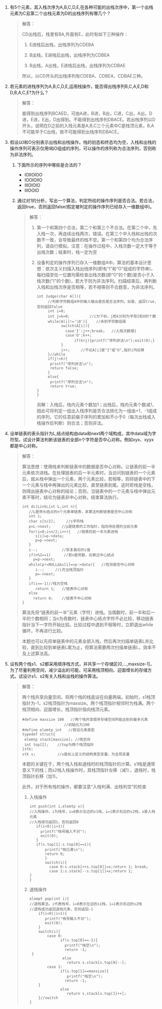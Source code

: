 1. 有5个元素，其入栈次序为A,B,C,D,E,在各种可能的出栈次序中，第一个出栈元素为C且第二个出栈元素为D的出栈序列有哪几个？

   > 解答：
   >
   > CD出栈后，栈里有BA,外面有E，此时有如下三种操作：
   >
   > 1. E进栈后出栈，出栈序列为CDEBA
   >
   > 2. B出栈，E进栈后出栈，出栈序列为CDBEA
   >
   > 3. B出栈，A出栈，E进栈后出栈，出栈序列为CDBAE
   >
   > 所以，以CD开头的出栈序列有CDEBA、CDBEA、CDBAE三种。

2. 若元素的进栈序列为A,B,C,D,E,运用栈操作，能否得出栈序列B,C,A,E,D和D,B,A,C,E?为什么？

   > 解答：
   >
   > 能得到出栈序列BCAED，可由A进，B进，B出，C进，C出，A出，D进，E进，E出，D出得到。不能得到出栈序列DBACE。若出栈序列以D开头，说明在D之前的入栈元素是A,B,C三个元素中C是栈顶元素，B,A不可能早于C出栈，故不可能得到出栈序列DBACE。

3. 假设以I和O分别表示出栈和出栈操作。栈的初态和终态均为空，入栈和出栈的操作序列可表示仅用I和O组成的序列，可以操作的序列称为合法序列，否则称为非法序列。
   1. 下面所示的序列中哪些是合法的？
      - IOIIOIOO
      - IOOIOIIO
      - IIIOIOIO
      - IIIOOIO
      
   2. 通过对1的分析，写出一个算法，判定所给的操作序列是否合法。若合法，返回true，否则返回false(假定被判定的操作序列已经存入一维数组中)。
   
      > 解答：
      >
      > 1. 第一个和第四个合法，第二个和第三个不合法。在第二个中，先入栈一次，再连续出栈两次，错误。在第三个中入栈和出栈的次数不一致，会导致最终的栈不空。第一个和第四个均为合法序列，请自行模拟。注意：在操作过程中，入栈次数一定大于等于出栈次数；结束时，栈一定为空
      >
      > 2. 设备判定的操作序列已存入一维数组A中。算法的基本设计思想：依次主义扫描入栈出栈序列(即有“I”和“O”组成的字符串)，每扫描至任一位置均需检查出栈次数(即“O”的个数)是否小于入栈次数("I"的个数)，若大于则为非法序列。扫描结束后，再判断入栈和出栈次序是否相等，若不相等则不合题意，为非法序列。
      >
      >    ```
      >    int Judge(char A[]){
      >         //判断字符数组A中的输入输出是否是合法序列。如是，返回true,否则返回false
      >         int i=0;
      >         int j=k=0;         //i为下标，j和k分别为字母I和O的个数
      >         while(A[i]!='\0'){    //未到字符数组尾
      >               switch(A[i]){
      >                 case'I':j++;break;   //入栈次数增1
      >                 case'O':k++;
      >                     if(k>j){printf("序列非法\n");exit(0);}
      >               }
      >               i++;     //不论A[i]是"I"或"O",指针i均后移
      >         }//while 
      >         if(j!=k){
      >          printf("序列非法\n");
      >          return false;
      >         }
      >         else{
      >          printf("序列合法\n");
      >          return true;
      >    }
      >    }
      >    ```
      >
      >    另解：入栈后，栈内元素个数加1；出栈后，栈内元素个数减1，因此可将判定一组出入栈序列是否合法转化为一组由+1、-1组成的序列，它的任意前缀子序列的累加和不小于0（每次出栈或入栈操作后判断）则合法；否则非法。

4. 设单链表的表头指针为L,结点结构由data和next两个域构成，其中data域为字符型。试设计算法判断该链表的全部n个字符是否中心对称。例如xyx、xyyx都是中心对称。

   > 解答：
   >
   > 算法思想：使用栈来判断链表中的数据是否中心对称。让链表的前一半元素依次进栈。在处理链表的后一半元素时，当访问到链表的一个元素后，就从栈中弹出一个元素，两个元素比较，若相等，则将链表中的下一个元素与栈中再弹出的元素比较，直至链表到尾。这时若栈是空栈，则得出链表中心对称的结论；否则，当链表中的一个元素与栈中弹出元素不等时，结论为链表非中心对称，结束算法执行。
   >
   > ```
   > int dc(LinkList L,int n){
   >    //L是带头结点的n个元素单链表，本算法判断链表是否中心对称
   >    int i;
   >    char s[n/2];     //s字符栈
   >    p=L->next;     //p是链表的工作指针，指向待处理的当前元素
   >    for(i=0;i<n/2;i++){   //链表的前一半元素进栈
   >       s[i]=p->data;
   >       p=p->next;
   >    }
   >    i--;           //恢复最后的i值
   >    if(n%2==1)      //若n是奇数，后移过中心结点
   >      p=p->next;
   >    while(p!=NULL&&s[i]==p->data){   //检测是否中心对称
   >       i--;     //i充当栈顶指针
   >       p=->next;
   >    }
   >    if(i==-1)//栈为空栈
   >       return 1;   //链表中心对称
   >    else
   >      return 0;    //链表不中心对称
   > }
   > ```
   >
   > 算法先将“链表的前一半”元素（字符）进栈。当偶数时，前一半和后一半的个数相同；当n为奇数时，链表中心结点字符不必比较，移动链表指针当下一字符开始比较。比较过程中遇到不相等时，立即退出while循环，不再进行比较。
   >
   > 本题也可以先将单链表中的元素全部入栈，然后再次扫描单链表L并比较，直到比较到单链表L尾为止，但算法需要两次扫描单链表L，效率不及上述算法高。

5. 设有两个栈s1、s2都采用顺序栈方式，并共享一个存储区[0,...,maxsize-1]，为了尽量利用空间，减少溢出的可能，可采用栈顶相向、迎面增长的存储方式。试设计s1、s2有关入栈和出栈的操作算法。

   > 解答：
   >
   > 两个栈共享向量空间，将两个栈的栈底设在向量两端，初始时，s1栈顶指针为-1，s2栈顶指针为maxsize。两个栈顶指针相邻时为栈满。两个栈顶相向、迎面增长，栈顶指针指向栈顶元素。
   >
   > ```
   > #define maxsize 100   //两个栈共享顺序存储空间所能达到的最多元素
   >                    //初始化为100
   > #define elemtp int   //假设元素类型
   > typedef struct{
   >  elemtp stack[maxsize]; //栈空间
   >  int top[2];    //top为两个栈顶指针
   > }stk;
   > stk s;          //s是如上定义的结构类型变量，为全局变量
   > ```
   >
   > 本题的关键在于，两个栈入栈和退栈时的栈顶指针的计算。s1栈是通常意义下的栈；而s2栈入栈操作时，其栈顶指针左移（减1），退栈时，栈顶指针右移（加1)。
   >
   > 此外，对于所有栈的操作，都要注意“入栈判满、出栈判空”的检查
   >
   > 1. 入栈操作
   >
   >    ```
   >    int push(int i,elemtp x){
   >    //入栈操作。i为栈号，i=0表示左边的s1栈，i=1表示右边的s2栈，x是入栈元素
   >    //入栈成功返回1，否则返回0
   >       if(i<0||i>1){
   >         printf("栈号输入不对");
   >         exit(0);
   >       }
   >       if(s.top[1]-s.top[0]==1){
   >           printf("栈已满\n");
   >           return 0;
   >           }
   >           switch(i){
   >             case 0:s.stack[++s.top[0]]=x;return 1; break;
   >             case 1:s.stack[--s.top[1]]=x;return 1;
   >    }
   >    }
   >    ```
   >    
   > 2. 退栈操作
   >    
   >    ```
   >    elempt pop(int i){
   >    //退栈算法。i代表栈号，i=0表示左边的s1栈，i=1表示右边的s2栈
   >    //退栈成功返回退栈元素，否则返回-1
   >        if(i<0||i>1){
   >           printf("栈号输入不对");
   >           exit(0);
   >        }
   >        switch(i){
   >            case 0:
   >                  if(s.top[0]==-1){
   >                    printf("栈空\n");
   >                    return -1;
   >     }
   >                   else
   >                     return s.stack[s.top[0]--];
   >            case 1:
   >                  if(s.top[1]==maxsize){
   >                     printf("栈空\n");
   >                    return -1;
   >        }
   >                  else
   >                     return s.stack[s.top[1]++];
   >        }//switch
   >    }
   >    ```
   >    
   >    